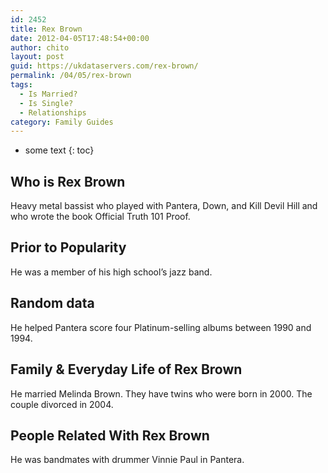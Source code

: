 ```yaml
---
id: 2452
title: Rex Brown
date: 2012-04-05T17:48:54+00:00
author: chito
layout: post
guid: https://ukdataservers.com/rex-brown/
permalink: /04/05/rex-brown
tags:
  - Is Married?
  - Is Single?
  - Relationships
category: Family Guides
---
```


* some text
{: toc}
          
          
## Who is  Rex Brown
                  
                  
                  
Heavy metal bassist who played with Pantera, Down, and Kill Devil Hill and who wrote the book Official Truth 101 Proof.
                  
                
                
                
## Prior to Popularity 
                  
                  
                  
He was a member of his high school&#8217;s jazz band.
                  
                
                
                
## Random data 
                  
                  
                  
He helped Pantera score four Platinum-selling albums between 1990 and 1994.
                  
                
                
                
## Family & Everyday Life of Rex Brown
                  
                  
                  
He married Melinda Brown. They have twins who were born in 2000. The couple divorced in 2004.
                  
                
                
                
## People Related With  Rex Brown
                  
                  
                  
He was bandmates with drummer Vinnie Paul in Pantera.
                  
                
              
            
          
          
          
    
    
  
